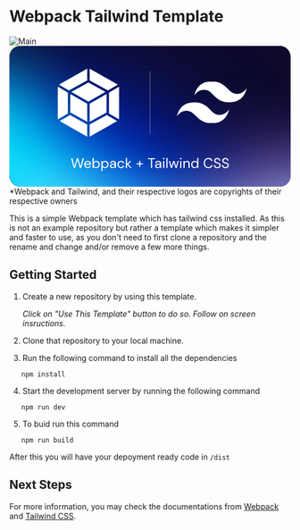 # Webpack Tailwind Template

![Main](https://github.com/dilpreetsinghaulakh/webpack-tailwind-template/assets/77715510/09753a6c-fb19-46aa-933e-050edd336f06)<svg width="1280" height="640" viewBox="0 0 1280 640" fill="none" xmlns="http://www.w3.org/2000/svg">
<g clip-path="url(#clip0_1_2)">
<rect width="1280" height="640" rx="50" fill="url(#paint0_linear_1_2)"/>
<g clip-path="url(#clip1_1_2)">
<rect width="1280" height="910" transform="translate(0 -135)" fill="#0D0A2C"/>
<g filter="url(#filter0_f_1_2)">
<ellipse cx="1312.5" cy="1054.04" rx="683" ry="623" transform="rotate(5.93416 1312.5 1054.04)" fill="#4D3589"/>
</g>
<g filter="url(#filter1_f_1_2)">
<ellipse cx="297.717" cy="624.021" rx="651.829" ry="421.901" transform="rotate(16.4751 297.717 624.021)" fill="#0025CE"/>
</g>
<g filter="url(#filter2_f_1_2)">
<path d="M762.177 738.449C208.967 651.276 92.1313 109.305 -102.878 104.116C-348.017 97.5929 -353.809 593.959 -175.403 801.856C34.8895 1046.91 1137.08 797.525 762.177 738.449Z" fill="#00EAFF"/>
</g>
<g filter="url(#filter3_f_1_2)">
<path d="M161.412 714.712C-9.42707 696.954 -99.1776 779.453 -111.911 901.958C-138.481 1157.58 1360.11 1405.22 1610.64 1215.78C1794.75 1076.56 1796.16 853.721 1627.4 757C1436.67 647.696 1448.19 629.44 1244.5 679C1074.54 720.352 879.639 793.887 694.428 824.406C521.071 852.971 313.161 730.485 161.412 714.712Z" fill="#BADAFF"/>
</g>
</g>
<path d="M292.952 555.064L280.664 510.2H286.424L296.088 548.664L307.096 510.2H313.048L323.736 548.664L333.528 510.2H339.288L326.744 555H320.6L309.912 518.008L298.968 555L292.952 555.064ZM356.313 555.768C353.284 555.768 350.596 555.085 348.249 553.72C345.902 552.312 344.046 550.371 342.681 547.896C341.358 545.421 340.697 542.499 340.697 539.128C340.697 535.8 341.358 532.899 342.681 530.424C344.004 527.907 345.838 525.965 348.185 524.6C350.574 523.192 353.326 522.488 356.441 522.488C359.513 522.488 362.158 523.192 364.377 524.6C366.638 525.965 368.366 527.779 369.561 530.04C370.756 532.301 371.353 534.733 371.353 537.336C371.353 537.805 371.332 538.275 371.289 538.744C371.289 539.213 371.289 539.747 371.289 540.344H346.009C346.137 542.776 346.692 544.803 347.673 546.424C348.697 548.003 349.956 549.197 351.449 550.008C352.985 550.819 354.606 551.224 356.313 551.224C358.532 551.224 360.388 550.712 361.881 549.688C363.374 548.664 364.462 547.277 365.145 545.528H370.457C369.604 548.472 367.961 550.925 365.529 552.888C363.14 554.808 360.068 555.768 356.313 555.768ZM356.313 527.032C353.753 527.032 351.47 527.821 349.465 529.4C347.502 530.936 346.372 533.197 346.073 536.184H366.041C365.913 533.325 364.932 531.085 363.097 529.464C361.262 527.843 359.001 527.032 356.313 527.032ZM395.439 555.768C392.836 555.768 390.511 555.235 388.463 554.168C386.457 553.101 384.921 551.608 383.855 549.688L383.343 555H378.479V508.92H383.855V528.504C384.879 526.968 386.329 525.581 388.207 524.344C390.127 523.107 392.559 522.488 395.503 522.488C398.66 522.488 401.412 523.213 403.759 524.664C406.105 526.115 407.919 528.099 409.199 530.616C410.521 533.133 411.183 535.992 411.183 539.192C411.183 542.392 410.521 545.251 409.199 547.768C407.919 550.243 406.084 552.205 403.695 553.656C401.348 555.064 398.596 555.768 395.439 555.768ZM394.863 551.096C396.996 551.096 398.873 550.605 400.495 549.624C402.116 548.6 403.396 547.192 404.335 545.4C405.273 543.608 405.743 541.517 405.743 539.128C405.743 536.739 405.273 534.648 404.335 532.856C403.396 531.064 402.116 529.677 400.495 528.696C398.873 527.672 396.996 527.16 394.863 527.16C392.729 527.16 390.852 527.672 389.231 528.696C387.609 529.677 386.329 531.064 385.391 532.856C384.452 534.648 383.983 536.739 383.983 539.128C383.983 541.517 384.452 543.608 385.391 545.4C386.329 547.192 387.609 548.6 389.231 549.624C390.852 550.605 392.729 551.096 394.863 551.096ZM418.666 569.08V523.256H423.53L424.042 528.504C425.066 526.968 426.517 525.581 428.394 524.344C430.314 523.107 432.746 522.488 435.69 522.488C438.847 522.488 441.599 523.213 443.946 524.664C446.293 526.115 448.106 528.099 449.386 530.616C450.709 533.133 451.37 535.992 451.37 539.192C451.37 542.392 450.709 545.251 449.386 547.768C448.106 550.243 446.271 552.205 443.882 553.656C441.535 555.064 438.783 555.768 435.626 555.768C433.023 555.768 430.698 555.235 428.65 554.168C426.645 553.101 425.109 551.608 424.042 549.688V569.08H418.666ZM435.05 551.096C437.183 551.096 439.061 550.605 440.682 549.624C442.303 548.6 443.583 547.192 444.522 545.4C445.461 543.608 445.93 541.517 445.93 539.128C445.93 536.739 445.461 534.648 444.522 532.856C443.583 531.064 442.303 529.677 440.682 528.696C439.061 527.672 437.183 527.16 435.05 527.16C432.917 527.16 431.039 527.672 429.418 528.696C427.797 529.677 426.517 531.064 425.578 532.856C424.639 534.648 424.17 536.739 424.17 539.128C424.17 541.517 424.639 543.608 425.578 545.4C426.517 547.192 427.797 548.6 429.418 549.624C431.039 550.605 432.917 551.096 435.05 551.096ZM469.414 555.768C466.768 555.768 464.571 555.32 462.822 554.424C461.072 553.528 459.771 552.333 458.918 550.84C458.064 549.347 457.638 547.725 457.638 545.976C457.638 542.733 458.875 540.237 461.35 538.488C463.824 536.739 467.195 535.864 471.462 535.864H480.038V535.48C480.038 532.707 479.312 530.616 477.862 529.208C476.411 527.757 474.47 527.032 472.038 527.032C469.947 527.032 468.134 527.565 466.598 528.632C465.104 529.656 464.166 531.171 463.782 533.176H458.278C458.491 530.872 459.259 528.931 460.582 527.352C461.947 525.773 463.632 524.579 465.638 523.768C467.643 522.915 469.776 522.488 472.038 522.488C476.475 522.488 479.803 523.683 482.022 526.072C484.283 528.419 485.414 531.555 485.414 535.48V555H480.614L480.294 549.304C479.398 551.096 478.075 552.632 476.326 553.912C474.619 555.149 472.315 555.768 469.414 555.768ZM470.246 551.224C472.294 551.224 474.043 550.691 475.494 549.624C476.987 548.557 478.118 547.171 478.886 545.464C479.654 543.757 480.038 541.965 480.038 540.088V540.024H471.91C468.752 540.024 466.512 540.579 465.19 541.688C463.91 542.755 463.27 544.099 463.27 545.72C463.27 547.384 463.867 548.728 465.062 549.752C466.299 550.733 468.027 551.224 470.246 551.224ZM508.071 555.768C505.041 555.768 502.311 555.085 499.879 553.72C497.489 552.312 495.591 550.371 494.183 547.896C492.817 545.379 492.135 542.456 492.135 539.128C492.135 535.8 492.817 532.899 494.183 530.424C495.591 527.907 497.489 525.965 499.879 524.6C502.311 523.192 505.041 522.488 508.071 522.488C511.825 522.488 514.983 523.469 517.543 525.432C520.145 527.395 521.788 530.019 522.471 533.304H516.967C516.54 531.341 515.495 529.827 513.831 528.76C512.167 527.651 510.225 527.096 508.007 527.096C506.215 527.096 504.529 527.544 502.951 528.44C501.372 529.336 500.092 530.68 499.111 532.472C498.129 534.264 497.639 536.483 497.639 539.128C497.639 541.773 498.129 543.992 499.111 545.784C500.092 547.576 501.372 548.941 502.951 549.88C504.529 550.776 506.215 551.224 508.007 551.224C510.225 551.224 512.167 550.691 513.831 549.624C515.495 548.515 516.54 546.957 516.967 544.952H522.471C521.831 548.152 520.209 550.755 517.607 552.76C515.004 554.765 511.825 555.768 508.071 555.768ZM529.979 555V508.92H535.355V536.632L548.347 523.256H554.939L540.859 537.592L556.731 555H549.883L535.355 538.552V555H529.979ZM578.782 538.68V534.136H591.006V522.488H595.806V534.136H608.03V538.68H595.806V550.392H591.006V538.68H578.782ZM644.232 555V514.616H630.856V510.2H662.984V514.616H649.608V555H644.232ZM675.039 555.768C672.393 555.768 670.196 555.32 668.447 554.424C666.697 553.528 665.396 552.333 664.543 550.84C663.689 549.347 663.263 547.725 663.263 545.976C663.263 542.733 664.5 540.237 666.975 538.488C669.449 536.739 672.82 535.864 677.087 535.864H685.663V535.48C685.663 532.707 684.937 530.616 683.487 529.208C682.036 527.757 680.095 527.032 677.663 527.032C675.572 527.032 673.759 527.565 672.223 528.632C670.729 529.656 669.791 531.171 669.407 533.176H663.903C664.116 530.872 664.884 528.931 666.207 527.352C667.572 525.773 669.257 524.579 671.263 523.768C673.268 522.915 675.401 522.488 677.663 522.488C682.1 522.488 685.428 523.683 687.647 526.072C689.908 528.419 691.039 531.555 691.039 535.48V555H686.239L685.919 549.304C685.023 551.096 683.7 552.632 681.951 553.912C680.244 555.149 677.94 555.768 675.039 555.768ZM675.871 551.224C677.919 551.224 679.668 550.691 681.119 549.624C682.612 548.557 683.743 547.171 684.511 545.464C685.279 543.757 685.663 541.965 685.663 540.088V540.024H677.535C674.377 540.024 672.137 540.579 670.815 541.688C669.535 542.755 668.895 544.099 668.895 545.72C668.895 547.384 669.492 548.728 670.687 549.752C671.924 550.733 673.652 551.224 675.871 551.224ZM702.368 516.216C701.301 516.216 700.405 515.875 699.68 515.192C698.997 514.467 698.656 513.571 698.656 512.504C698.656 511.48 698.997 510.627 699.68 509.944C700.405 509.261 701.301 508.92 702.368 508.92C703.392 508.92 704.266 509.261 704.992 509.944C705.717 510.627 706.08 511.48 706.08 512.504C706.08 513.571 705.717 514.467 704.992 515.192C704.266 515.875 703.392 516.216 702.368 516.216ZM699.68 555V523.256H705.056V555H699.68ZM714.416 555V508.92H719.792V555H714.416ZM735.004 555L725.724 523.256H731.1L737.82 548.152L745.244 523.256H751.324L758.812 548.152L765.468 523.256H770.908L761.628 555H756.124L748.316 528.824L740.508 555H735.004ZM780.118 516.216C779.051 516.216 778.155 515.875 777.43 515.192C776.747 514.467 776.406 513.571 776.406 512.504C776.406 511.48 776.747 510.627 777.43 509.944C778.155 509.261 779.051 508.92 780.118 508.92C781.142 508.92 782.016 509.261 782.742 509.944C783.467 510.627 783.83 511.48 783.83 512.504C783.83 513.571 783.467 514.467 782.742 515.192C782.016 515.875 781.142 516.216 780.118 516.216ZM777.43 555V523.256H782.806V555H777.43ZM792.166 555V523.256H797.03L797.35 528.952C798.374 526.947 799.846 525.368 801.766 524.216C803.686 523.064 805.862 522.488 808.294 522.488C812.049 522.488 815.035 523.64 817.254 525.944C819.515 528.205 820.646 531.704 820.646 536.44V555H815.27V537.016C815.27 530.403 812.539 527.096 807.078 527.096C804.347 527.096 802.065 528.099 800.23 530.104C798.438 532.067 797.542 534.883 797.542 538.552V555H792.166ZM843.191 555.768C840.034 555.768 837.26 555.043 834.871 553.592C832.524 552.141 830.69 550.157 829.367 547.64C828.087 545.123 827.447 542.264 827.447 539.064C827.447 535.864 828.108 533.027 829.431 530.552C830.754 528.035 832.588 526.072 834.935 524.664C837.282 523.213 840.055 522.488 843.255 522.488C845.858 522.488 848.162 523.021 850.167 524.088C852.172 525.155 853.73 526.648 854.839 528.568V508.92H860.215V555H855.351L854.839 549.752C853.815 551.288 852.343 552.675 850.423 553.912C848.503 555.149 846.092 555.768 843.191 555.768ZM843.767 551.096C845.9 551.096 847.778 550.605 849.399 549.624C851.063 548.6 852.343 547.192 853.239 545.4C854.178 543.608 854.647 541.517 854.647 539.128C854.647 536.739 854.178 534.648 853.239 532.856C852.343 531.064 851.063 529.677 849.399 528.696C847.778 527.672 845.9 527.16 843.767 527.16C841.676 527.16 839.799 527.672 838.135 528.696C836.514 529.677 835.234 531.064 834.295 532.856C833.399 534.648 832.951 536.739 832.951 539.128C832.951 541.517 833.399 543.608 834.295 545.4C835.234 547.192 836.514 548.6 838.135 549.624C839.799 550.605 841.676 551.096 843.767 551.096ZM905.884 555.768C901.489 555.768 897.692 554.808 894.492 552.888C891.335 550.925 888.881 548.216 887.132 544.76C885.383 541.261 884.508 537.208 884.508 532.6C884.508 528.035 885.383 524.024 887.132 520.568C888.881 517.069 891.335 514.339 894.492 512.376C897.692 510.413 901.489 509.432 905.884 509.432C911.004 509.432 915.164 510.669 918.364 513.144C921.607 515.576 923.676 518.989 924.572 523.384H918.62C917.937 520.611 916.529 518.392 914.396 516.728C912.305 515.021 909.468 514.168 905.884 514.168C902.684 514.168 899.889 514.915 897.5 516.408C895.111 517.859 893.255 519.971 891.932 522.744C890.652 525.475 890.012 528.76 890.012 532.6C890.012 536.44 890.652 539.747 891.932 542.52C893.255 545.251 895.111 547.363 897.5 548.856C899.889 550.307 902.684 551.032 905.884 551.032C909.468 551.032 912.305 550.221 914.396 548.6C916.529 546.936 917.937 544.739 918.62 542.008H924.572C923.676 546.317 921.607 549.688 918.364 552.12C915.164 554.552 911.004 555.768 905.884 555.768ZM946.571 555.768C943.285 555.768 940.427 555.171 937.995 553.976C935.563 552.781 933.685 551.117 932.363 548.984C931.04 546.851 930.379 544.376 930.379 541.56H936.01C936.01 543.309 936.416 544.931 937.227 546.424C938.037 547.875 939.211 549.048 940.747 549.944C942.325 550.797 944.267 551.224 946.571 551.224C949.6 551.224 951.947 550.499 953.611 549.048C955.275 547.597 956.107 545.784 956.107 543.608C956.107 541.816 955.723 540.387 954.955 539.32C954.187 538.211 953.141 537.315 951.819 536.632C950.539 535.949 949.045 535.352 947.339 534.84C945.675 534.328 943.925 533.752 942.091 533.112C938.635 531.917 936.075 530.445 934.411 528.696C932.747 526.904 931.915 524.579 931.915 521.72C931.872 519.331 932.427 517.219 933.579 515.384C934.731 513.507 936.352 512.056 938.443 511.032C940.576 509.965 943.093 509.432 945.995 509.432C948.853 509.432 951.328 509.965 953.419 511.032C955.552 512.099 957.195 513.571 958.347 515.448C959.541 517.325 960.16 519.459 960.203 521.848H954.571C954.571 520.611 954.251 519.395 953.611 518.2C952.971 516.963 951.989 515.96 950.667 515.192C949.387 514.424 947.765 514.04 945.803 514.04C943.371 513.997 941.365 514.616 939.787 515.896C938.251 517.176 937.483 518.947 937.483 521.208C937.483 523.128 938.016 524.6 939.083 525.624C940.192 526.648 941.728 527.501 943.691 528.184C945.653 528.824 947.915 529.571 950.475 530.424C952.608 531.192 954.528 532.088 956.235 533.112C957.941 534.136 959.264 535.459 960.203 537.08C961.184 538.701 961.675 540.771 961.675 543.288C961.675 545.421 961.12 547.448 960.011 549.368C958.901 551.245 957.216 552.781 954.955 553.976C952.736 555.171 949.941 555.768 946.571 555.768ZM983.571 555.768C980.285 555.768 977.427 555.171 974.995 553.976C972.563 552.781 970.685 551.117 969.363 548.984C968.04 546.851 967.379 544.376 967.379 541.56H973.01C973.01 543.309 973.416 544.931 974.227 546.424C975.037 547.875 976.211 549.048 977.747 549.944C979.325 550.797 981.267 551.224 983.571 551.224C986.6 551.224 988.947 550.499 990.611 549.048C992.275 547.597 993.107 545.784 993.107 543.608C993.107 541.816 992.723 540.387 991.955 539.32C991.187 538.211 990.141 537.315 988.819 536.632C987.539 535.949 986.045 535.352 984.339 534.84C982.675 534.328 980.925 533.752 979.091 533.112C975.635 531.917 973.075 530.445 971.411 528.696C969.747 526.904 968.915 524.579 968.915 521.72C968.872 519.331 969.427 517.219 970.579 515.384C971.731 513.507 973.352 512.056 975.443 511.032C977.576 509.965 980.093 509.432 982.995 509.432C985.853 509.432 988.328 509.965 990.419 511.032C992.552 512.099 994.195 513.571 995.347 515.448C996.541 517.325 997.16 519.459 997.203 521.848H991.571C991.571 520.611 991.251 519.395 990.611 518.2C989.971 516.963 988.989 515.96 987.667 515.192C986.387 514.424 984.765 514.04 982.803 514.04C980.371 513.997 978.365 514.616 976.787 515.896C975.251 517.176 974.483 518.947 974.483 521.208C974.483 523.128 975.016 524.6 976.083 525.624C977.192 526.648 978.728 527.501 980.691 528.184C982.653 528.824 984.915 529.571 987.475 530.424C989.608 531.192 991.528 532.088 993.235 533.112C994.941 534.136 996.264 535.459 997.203 537.08C998.184 538.701 998.675 540.771 998.675 543.288C998.675 545.421 998.12 547.448 997.011 549.368C995.901 551.245 994.216 552.781 991.955 553.976C989.736 555.171 986.941 555.768 983.571 555.768Z" fill="white"/>
<path d="M640.463 115L640 400" stroke="#F1F1F1" stroke-opacity="0.38" stroke-width="3" stroke-linecap="round" stroke-linejoin="round"/>
<g clip-path="url(#clip2_1_2)">
<path d="M490.61 341.803L365.259 412.758V357.507L443.362 314.506L490.61 341.803ZM499.197 334.033V185.667L453.346 212.183V307.558L499.197 334.033ZM228.897 341.803L354.248 412.758V357.507L276.104 314.506L228.897 341.803ZM220.31 334.033V185.667L266.161 212.183V307.558L220.31 334.033ZM225.692 176.047L354.248 103.283V156.684L271.872 202.029L271.215 202.399L225.692 176.047ZM493.815 176.047L365.259 103.283V156.684L447.635 201.988L448.292 202.358L493.815 176.047Z" fill="white"/>
<path d="M354.248 344.927L277.172 302.502V218.514L354.248 263.036V344.927ZM365.259 344.927L442.335 302.543V218.514L365.259 263.036V344.927ZM282.39 208.812L359.753 166.263L437.117 208.812L359.753 253.498L282.39 208.812Z" fill="white"/>
</g>
<mask id="mask0_1_2" style="mask-type:luminance" maskUnits="userSpaceOnUse" x="762" y="161" width="318" height="191">
<path d="M762 161H1080V351.921H762V161Z" fill="white"/>
</mask>
<g mask="url(#mask0_1_2)">
<path fill-rule="evenodd" clip-rule="evenodd" d="M921 161C878.6 161 852.1 182.213 841.5 224.64C857.4 203.427 875.95 195.472 897.15 200.775C909.246 203.798 917.891 212.584 927.46 222.301C943.048 238.134 961.092 256.46 1000.5 256.46C1042.9 256.46 1069.4 235.247 1080 192.82C1064.1 214.034 1045.55 221.989 1024.35 216.685C1012.25 213.662 1003.61 204.876 994.04 195.16C978.452 179.326 960.408 161 921 161ZM841.5 256.46C799.1 256.46 772.6 277.674 762 320.101C777.9 298.887 796.45 290.932 817.65 296.236C829.746 299.264 838.391 308.044 847.96 317.761C863.548 333.595 881.592 351.921 921 351.921C963.4 351.921 989.9 330.707 1000.5 288.281C984.6 309.494 966.05 317.449 944.85 312.146C932.754 309.123 924.109 300.337 914.54 290.62C898.952 274.786 880.908 256.46 841.5 256.46Z" fill="white"/>
</g>
</g>
<defs>
<filter id="filter0_f_1_2" x="330.066" y="130.306" width="1964.87" height="1847.46" filterUnits="userSpaceOnUse" color-interpolation-filters="sRGB">
<feFlood flood-opacity="0" result="BackgroundImageFix"/>
<feBlend mode="normal" in="SourceGraphic" in2="BackgroundImageFix" result="shape"/>
<feGaussianBlur stdDeviation="150" result="effect1_foregroundBlur_1_2"/>
</filter>
<filter id="filter1_f_1_2" x="-758.815" y="-240.897" width="2113.06" height="1729.84" filterUnits="userSpaceOnUse" color-interpolation-filters="sRGB">
<feFlood flood-opacity="0" result="BackgroundImageFix"/>
<feBlend mode="normal" in="SourceGraphic" in2="BackgroundImageFix" result="shape"/>
<feGaussianBlur stdDeviation="210" result="effect1_foregroundBlur_1_2"/>
</filter>
<filter id="filter2_f_1_2" x="-619.333" y="-215.948" width="1778.66" height="1443.61" filterUnits="userSpaceOnUse" color-interpolation-filters="sRGB">
<feFlood flood-opacity="0" result="BackgroundImageFix"/>
<feBlend mode="normal" in="SourceGraphic" in2="BackgroundImageFix" result="shape"/>
<feGaussianBlur stdDeviation="160" result="effect1_foregroundBlur_1_2"/>
</filter>
<filter id="filter3_f_1_2" x="-432.26" y="332.875" width="2503.7" height="1269.75" filterUnits="userSpaceOnUse" color-interpolation-filters="sRGB">
<feFlood flood-opacity="0" result="BackgroundImageFix"/>
<feBlend mode="normal" in="SourceGraphic" in2="BackgroundImageFix" result="shape"/>
<feGaussianBlur stdDeviation="160" result="effect1_foregroundBlur_1_2"/>
</filter>
<linearGradient id="paint0_linear_1_2" x1="640" y1="0" x2="640" y2="640" gradientUnits="userSpaceOnUse">
<stop stop-color="#0E1424"/>
<stop offset="1" stop-color="#090D17"/>
</linearGradient>
<clipPath id="clip0_1_2">
<rect width="1280" height="640" rx="50" fill="white"/>
</clipPath>
<clipPath id="clip1_1_2">
<rect width="1280" height="910" fill="white" transform="translate(0 -135)"/>
</clipPath>
<clipPath id="clip2_1_2">
<rect width="318" height="360" fill="white" transform="translate(201 78)"/>
</clipPath>
</defs>
</svg>
*Webpack and Tailwind, and their respective logos are copyrights of their respective owners

This is a simple Webpack template which has tailwind css installed. As this is not an example repository but rather a template which makes it simpler and faster to use, as you don't need to first clone a repository and the rename and change and/or remove a few more things.

## Getting Started
1. Create a new repository by using this template.
   
   *Click on "Use This Template" button to do so. Follow on screen insructions.*
2. Clone that repository to your local machine.
3. Run the following command to install all the dependencies
```Shell
   npm install
```
4. Start the development server by running the following command
```Shell
   npm run dev
```
5. To buid run this command
```Shell
   npm run build
```
After this you will have your depoyment ready code in ```/dist```

## Next Steps
For more information, you may check the documentations from [Webpack](https://webpack.js.org) and [Tailwind CSS](https://tailwindcss.com/docs).
